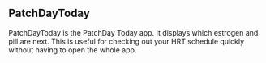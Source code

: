 ## PatchDayToday

PatchDayToday is the PatchDay Today app. It displays which estrogen and pill are next.
This is useful for checking out your HRT schedule quickly without having to open the whole app.
